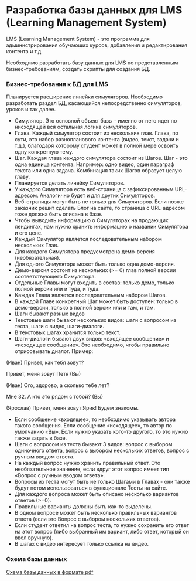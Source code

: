 # Разработка базы данных для LMS (Learning Management System)
LMS (Learning Management System) - это программа для администрирования обучающих курсов, добавления и редактирования контента и т.д.

Необходимо разработать базу данных для LMS по представленным бизнес-требованиям, создать скрипты для создания БД.

###  Бизнес-требования к БД для LMS 
Планируется расширение линейки симуляторов.
Необходимо разработать раздел БД, касающийся непосредственно симуляторов, уроков и так далее.
- Симулятор. Это основной объект базы - именно от него идет по нисходящей вся остальная логика симуляторов.
- Глава. Каждый симулятор состоит из нескольких глав. Глава, по сути, это набор разнопланового контента (видео, текст, задачи и т.д.), благодаря которому студент может в полной мере освоить одну конкретную тему.
- Шаг. Каждая глава каждого симулятора состоит из Шагов. Шаг - это одна единица контента. Например: одно видео, один параграф текста или одна задача. Комбинация таких Шагов образует целую главу.
- Планируется делать линейку Симуляторов.
- У каждого Симулятора есть веб-страница с зафиксированным URL-адресом. Аналогично будет и для других Симуляторов.
- Веб-страницы могут быть не только для Симуляторов. Если позже заказчик решит сделать Блог на сайте, то страница с URL-адресом тоже должна быть описана в базе.
- Чтобы выводить информацию о Симуляторах на продающих лендингах, нам нужно хранить информацию о названии Симулятора и его цене.
- Каждый Симулятор является последовательным набором нескольких Глав.
- Для каждого Симулятора предусмотрена демо-версия (необязательная).
- Для одного Симулятора может быть только одна демо-версия.
- Демо-версия состоит из нескольких (>= 0) глав полной версии соответствующего Симулятора.
- Отдельные Главы могут входить в состав: только демо, только полной версии или и туда, и туда.
- Каждая Глава является последовательным набором Шагов.
- В каждой Главе конкретный Шаг может быть доступен: только в демо-версии, только в полной версии или и там, и там.
- Шаги бывают разных видов
- Текстовые шаги бывают нескольких видов: шаги с вопросом из теста, шаги с видео, шаги-диалоги.
- В текстовых шагах хранится только текст.
- Шаги-диалоги бывают двух видов: «входящее сообщение» и «исходящее сообщение». Это необходимо, чтобы правильно отрисовывать диалог. Пример:

(Иван) Привет, как тебя зовут?

Привет, меня зовут Петя (Вы)

(Иван) Ого, здорово, а сколько тебе лет?

Мне 32. А кто это рядом с тобой? (Вы)

(Ярослав) Привет, меня зовут Ярик! Будем знакомы.
- Если сообщение «входящее», то необходимо указывать автора такого сообщения. Если сообщение «исходящее», то автор по умолчанию «Вы». Если нужно указать кого-то другого, то это нужно также задать в базе.
- Шаги с вопросом из теста бывают 3 видов: вопрос с выбором одиночного ответа, вопрос с выбором нескольких ответов, вопрос с ручным вводом ответа.
- На каждый вопрос нужно хранить правильный ответ. Это необязательное значение, если вдруг этот вопрос имеет тип «Вопрос с ручным вводом ответа».
- Вопросы из теста могут быть не только Шагами в Главах - они также будут потом использоваться в функционале Тесты на сайте. 
- Для каждого вопроса может быть описано несколько вариантов ответов (>=0).
- Правильные варианты должны быть как-то выделены.
- В одном вопросе может быть несколько правильных вариантов ответа (если это Вопрос с выбором нескольких ответов).
- Если студент ответил на вопрос теста, то нужно сохранить его ответ на этот вопрос (либо выбранный им вариант, либо ответ, который он ввел вручную).
- В шагах с видео интересует только ссылка на видео.
### Схема базы данных
[Схема базы данных в формате pdf](https://github.com/turdakovan/ITResume/blob/main/db_LMS/db_scheme_LMS.pdf)
